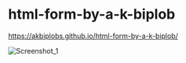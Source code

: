 # html-form-by-a-k-biplob
https://akbiplobs.github.io/html-form-by-a-k-biplob/

![Screenshot_1](https://github.com/user-attachments/assets/120a1c28-ba92-47af-a023-e19bb2149916)

